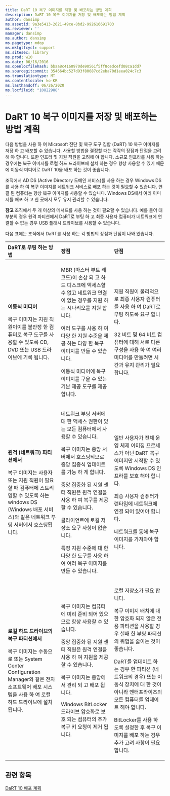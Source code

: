 ```yaml
---
title: DaRT 10 복구 이미지를 저장 및 배포하는 방법 계획
description: DaRT 10 복구 이미지를 저장 및 배포하는 방법 계획
author: dansimp
ms.assetid: 9a3e5413-2621-49ce-8bd2-992616691703
ms.reviewer: ''
manager: dansimp
ms.author: dansimp
ms.pagetype: mdop
ms.mktglfcycl: support
ms.sitesec: library
ms.prod: w10
ms.date: 06/16/2016
ms.openlocfilehash: bbaa8c4160970de90561f5ff8cedcefd08ca1dd7
ms.sourcegitcommit: 354664bc527d93f80687cd2eba70d1eea024c7c3
ms.translationtype: MT
ms.contentlocale: ko-KR
ms.lasthandoff: 06/26/2020
ms.locfileid: "10822988"
---
```

# DaRT 10 복구 이미지를 저장 및 배포하는 방법 계획


다음 방법을 사용 하 여 Microsoft 진단 및 복구 도구 집합 (DaRT) 10 복구 이미지를 저장 하 고 배포할 수 있습니다. 사용할 방법을 결정할 때는 각각의 장점과 단점을 고려해 야 합니다. 또한 인프라 및 지원 직원을 고려해 야 합니다. 소규모 인프라를 사용 하는 경우에는 복구 이미지를 로컬 하드 드라이브에 설치 하는 경우 항상 사용할 수 있기 때문에 이동식 미디어로 DaRT 10을 배포 하는 것이 좋습니다.

조직에서 AD DS (Active Directory 도메인 서비스)를 사용 하는 경우 Windows DS를 사용 하 여 복구 이미지를 네트워크 서비스로 배포 하는 것이 필요할 수 있습니다. 연결 된 컴퓨터는 항상 복구 이미지를 사용할 수 있습니다. Windows DS에서 여러 이미지를 배포 하 고 한 곳에서 모두 유지 관리할 수 있습니다.

**참고**  조직에서 두 개 이상의 메서드를 사용 하는 것이 필요할 수 있습니다. 예를 들어 대부분의 경우 원격 파티션에서 DaRT로 부팅 하 고 최종 사용자 컴퓨터가 네트워크에 연결할 수 없는 경우 USB 플래시 드라이브를 사용할 수 있습니다.

 

다음 표에는 조직에서 DaRT를 사용 하는 각 방법의 장점과 단점이 나와 있습니다.

<table>
<colgroup>
<col width="33%" />
<col width="33%" />
<col width="33%" />
</colgroup>
<thead>
<tr class="header">
<th align="left">DaRT로 부팅 하는 방법</th>
<th align="left">장점</th>
<th align="left">단점</th>
</tr>
</thead>
<tbody>
<tr class="odd">
<td align="left"><p><strong>이동식 미디어</strong></p>
<p>복구 이미지는 지원 직원이이를 불안정 한 컴퓨터로 복구 도구를 사용할 수 있도록 CD, DVD 또는 USB 드라이브에 기록 됩니다.</p></td>
<td align="left"><p>MBR (마스터 부트 레코드)이 손상 되 고 하드 디스크에 액세스할 수 없고 네트워크 연결이 없는 경우를 지원 하는 시나리오를 지원 합니다.</p>
<p>여러 도구를 사용 하 여 다양 한 지원 수준을 제공 하는 다양 한 복구 이미지를 만들 수 있습니다.</p>
<p>이동식 미디어에 복구 이미지를 구울 수 있는 기본 제공 도구를 제공 합니다.</p></td>
<td align="left"><p>지원 직원이 물리적으로 최종 사용자 컴퓨터를 사용 하 여 DaRT로 부팅 하도록 요구 합니다.</p>
<p>32 비트 및 64 비트 컴퓨터에 대해 서로 다른 구성을 사용 하 여 여러 미디어를 만들려면 시간과 유지 관리가 필요 합니다.</p></td>
</tr>
<tr class="even">
<td align="left"><p><strong>원격 (네트워크) 파티션에서</strong></p>
<p>복구 이미지는 사용자 또는 지원 직원이 필요할 때 컴퓨터에 스트리밍할 수 있도록 하는 windows DS (Windows 배포 서비스)와 같은 네트워크 부팅 서버에서 호스팅됩니다.</p></td>
<td align="left"><p>네트워크 부팅 서버에 대 한 액세스 권한이 있는 모든 컴퓨터에서 사용할 수 있습니다.</p>
<p>복구 이미지는 중앙 서버에서 호스팅되므로 중앙 집중식 업데이트를 가능 하 게 합니다.</p>
<p>중앙 집중화 된 지원 센터 직원은 원격 연결을 사용 하 여 복구를 제공할 수 있습니다.</p>
<p>클라이언트에 로컬 저장소 요구 사항이 없습니다.</p>
<p>특정 지원 수준에 대 한 다양 한 도구를 사용 하 여 여러 복구 이미지를 만들 수 있습니다.</p></td>
<td align="left"><p>일반 사용자가 전체 운영 체제 이미징 프로세스가 아닌 DaRT 복구 이미지만 시작할 수 있도록 Windows DS 인프라를 보호 해야 합니다.</p>
<p></p>
<p></p>
<p>최종 사용자 컴퓨터가 런타임에 네트워크에 연결 되어 있어야 합니다.</p>
<p>네트워크를 통해 복구 이미지를 가져와야 합니다.</p></td>
</tr>
<tr class="odd">
<td align="left"><p><strong>로컬 하드 드라이브의 복구 파티션에서</strong></p>
<p>복구 이미지는 수동으로 또는 System Center Configuration Manager와 같은 전자 소프트웨어 배포 시스템을 사용 하 여 로컬 하드 드라이브에 설치 됩니다.</p></td>
<td align="left"><p>복구 이미지는 컴퓨터에 미리 준비 되어 있으므로 항상 사용할 수 있습니다.</p>
<p>중앙 집중화 된 지원 센터 직원은 원격 연결을 사용 하 여 지원을 제공할 수 있습니다.</p>
<p>복구 이미지는 중앙에서 관리 되 고 배포 됩니다.</p>
<p>Windows BitLocker 드라이브 암호화로 보호 되는 컴퓨터의 추가 복구 키 요청이 제거 됩니다.</p></td>
<td align="left"><p>로컬 저장소가 필요 합니다.</p>
<p>복구 이미지 배치에 대 한 암호화 되지 않은 전용 파티션을 사용할 경우 실패 한 부팅 파티션의 위험을 줄이는 것이 좋습니다.</p>
<p>DaRT를 업데이트 하는 경우 한 파티션 (네트워크의 경우) 또는 이동식 장치에 대 한 것이 아니라 엔터프라이즈의 모든 컴퓨터를 업데이트 해야 합니다.</p>
<p>BitLocker를 사용 하도록 설정한 후 복구 이미지를 배포 하는 경우 추가 고려 사항이 필요 합니다.</p></td>
</tr>
</tbody>
</table>

 

## 관련 항목


[DaRT 10 배포 계획](planning-to-deploy-dart-10.md)

 

 





